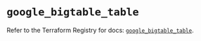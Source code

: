 # `google_bigtable_table`

Refer to the Terraform Registry for docs: [`google_bigtable_table`](https://registry.terraform.io/providers/hashicorp/google/6.11.2/docs/resources/bigtable_table).
